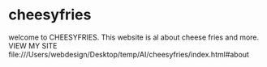 # cheesyfries
welcome to CHEESYFRIES. This website is al about cheese fries and more.
VIEW MY SITE file:///Users/webdesign/Desktop/temp/AI/cheesyfries/index.html#about